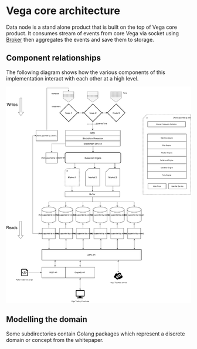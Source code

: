 # Vega core architecture

Data node is a stand alone product that is built on the top of Vega core product.
It consumes stream of events from core Vega via socket using [Broker](./broker.md) then aggregates the events and save them to storage.

## Component relationships

The following diagram shows how the various components of this implementation interact with each other at a high level.

![Vega core protocol architecture](diagrams/design-architecture-191003001.svg "Vega core protocol architecture")

## Modelling the domain

Some subdirectories contain Golang packages which represent a discrete domain or concept from the whitepaper.
